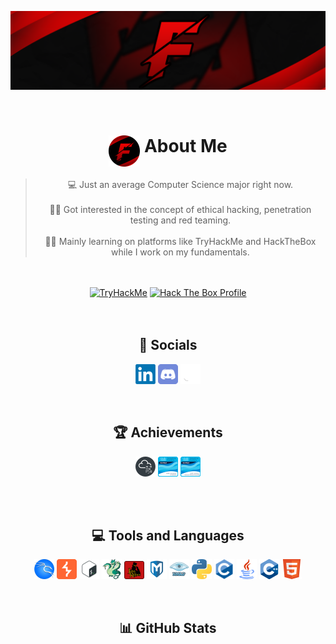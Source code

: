   <body style="font-family: -apple-system, BlinkMacSystemFont, 'Segoe UI'">
  
  <p style="text-align:center;">
      <img src="./logos/banner.png">
  </p>

  </br>
  <h1 style="text-align:center;" id="-about-"><img src="./logos/logo.png" style="vertical-align: top;"> About Me</h1>
  <blockquote style="text-align:center">
      💻 Just an average Computer Science major right now.<br>
      <br>
      👨‍💻 Got interested in the concept of ethical hacking, penetration testing and red teaming.<br>
      <br>
      🐱‍💻 Mainly learning on platforms like TryHackMe and HackTheBox while I work on my fundamentals.<br>
  </blockquote></br>
  </br>

  <div style="text-align:center;">
      <a title="TryHackMe Profile" href="https://tryhackme.com/p/Fedwig"><img src="https://tryhackme-badges.s3.amazonaws.com/Fedwig.png" alt="TryHackMe"></a>
      <a title="Hack The Box Profile" href="https://app.hackthebox.com/profile/744451"><img src="http://www.hackthebox.com/badge/image/744451" width=249 height=58 alt="Hack The Box Profile"></a></br>
  </div></br>
  </br>

  <h2 style="text-align:center;" id="-socials-">🔗 Socials</h2>
  <p style="text-align:center;">
      <a href="https://linkedin.com/in/darrshan-rajenderan"><img src="./icons/linkedin.png" alt="LinkedIn"></a> 
      <a href="https://www.discord.com/users/244851370602004510"><img src="./icons/discord.png" alt="Twitch"></a>
      <a href="https://github.com/Fedwig"><img src="./icons/github.png" alt="Twitch"></a> 
  </p></br>

  <h2 style="text-align:center;" id="-achievements-">🏆 Achievements</h2>
  <p style="text-align:center;">
      <a href="https://tryhackme-certificates.s3-eu-west-1.amazonaws.com/THM-L8OCUD6391.png"><img src="./icons/tryhackme.png"></a>
      <a href="https://www.credly.com/badges/a6fd817a-0c46-4d56-a215-3c8569f24258?source=linked_in_profile"><img src="./icons/ccna1.png"></a>
      <a href="https://www.credly.com/badges/a6fd817a-0c46-4d56-a215-3c8569f24258?source=linked_in_profile"><img src="./icons/ccna2.png"></a>
  </p></br>

  </br>

  <h2 style="text-align:center;" id="-tools-">💻 Tools and Languages</h2>
  <p style="text-align:center;">
      <a href="https://github.com/Fedwig"><img src="./icons/kalilinux.png"></a>
      <a href="https://github.com/Fedwig"><img src="./icons/BurpSuite.png"></a>
      <a href="https://github.com/Fedwig"><img src="./icons/bash.png"></a>
      <a href="https://github.com/Fedwig"><img src="./icons/hydra.png"></a>
      <a href="https://github.com/Fedwig"><img src="./icons/john.png"></a>
      <a href="https://github.com/Fedwig"><img src="./icons/metasploit.png"></a>
      <a href="https://github.com/Fedwig"><img src="./icons/nmap.png"></a>
      <a href="https://github.com/Fedwig"><img src="./icons/python.png"></a>
      <a href="https://github.com/Fedwig"><img src="./icons/c.png"></a>
      <a href="https://github.com/Fedwig"><img src="./icons/java.png"></a>
      <a href="https://github.com/Fedwig"><img src="./icons/cpp.png"></a>
      <a href="https://github.com/Fedwig"><img src="./icons/html5.png"></a>

      
  </p>

  </br>

  <h2 style="text-align:center;" id="-github-stats-">📊 GitHub Stats</h2>
  <p style="text-align:center;">
      <img src="https://github-readme-stats.vercel.app/api?username=Fedwig&amp;theme=great-gatsby&amp;hide_border=false&amp;include_all_commits=true&amp;count_private=false" alt="">
      <br/>
      <img src="https://github-readme-streak-stats.herokuapp.com/?user=Fedwig&amp;theme=great-gatsby&amp;hide_border=false" alt="">
      <br/>
      <img src="https://github-readme-stats.vercel.app/api/top-langs/?username=Fedwig&amp;theme=great-gatsby&amp;hide_border=false&amp;include_all_commits=true&amp;count_private=false&amp;layout=compact" alt="">
      </br>
      <img src="https://github-contributor-stats.vercel.app/api?username=Fedwig&amp;limit=5&amp;theme=great-gatsby&amp;combine_all_yearly_contributions=true" alt="">
  </p>
  </body>
